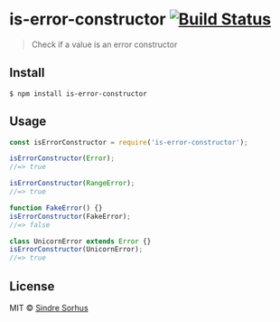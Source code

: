 # is-error-constructor [![Build Status](https://travis-ci.org/sindresorhus/is-error-constructor.svg?branch=master)](https://travis-ci.org/sindresorhus/is-error-constructor)

> Check if a value is an error constructor


## Install

```
$ npm install is-error-constructor
```


## Usage

```js
const isErrorConstructor = require('is-error-constructor');

isErrorConstructor(Error);
//=> true

isErrorConstructor(RangeError);
//=> true

function FakeError() {}
isErrorConstructor(FakeError);
//=> false

class UnicornError extends Error {}
isErrorConstructor(UnicornError);
//=> true
```


## License

MIT © [Sindre Sorhus](https://sindresorhus.com)
